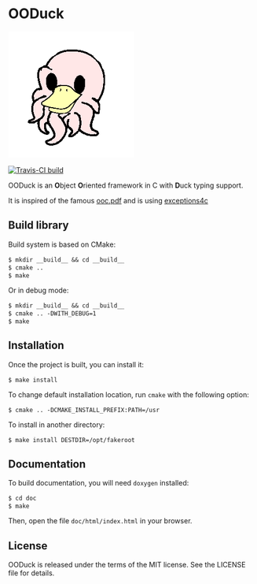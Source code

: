 # OODuck

![ ](doc/static/logo.png)

[![Travis-CI build](https://travis-ci.org/linkdd/ooduck.svg)](https://travis-ci.org/linkdd/ooduck)

OODuck is an **O**bject **O**riented framework in C with **D**uck typing support.

It is inspired of the famous [ooc.pdf](http://www.cs.rit.edu/~ats/books/ooc.pdf)
and is using [exceptions4c](https://github.com/guillermocalvo/exceptions4c)

## Build library

Build system is based on CMake:

    $ mkdir __build__ && cd __build__
    $ cmake ..
    $ make

Or in debug mode:

    $ mkdir __build__ && cd __build__
    $ cmake .. -DWITH_DEBUG=1
    $ make

## Installation

Once the project is built, you can install it:

    $ make install

To change default installation location, run ``cmake`` with the following option:

    $ cmake .. -DCMAKE_INSTALL_PREFIX:PATH=/usr

To install in another directory:

    $ make install DESTDIR=/opt/fakeroot

## Documentation

To build documentation, you will need ``doxygen`` installed:

    $ cd doc
    $ make

Then, open the file ``doc/html/index.html`` in your browser.

## License

OODuck is released under the terms of the MIT license. See the LICENSE file for details.